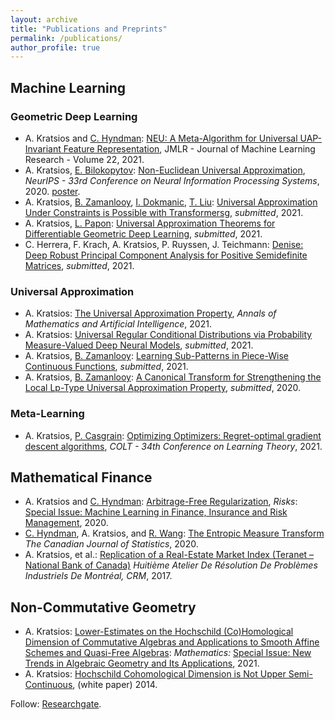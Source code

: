 ```yaml
---
layout: archive
title: "Publications and Preprints"
permalink: /publications/
author_profile: true
---
```



## Machine Learning

### Geometric Deep Learning 
- A. Kratsios and [C. Hyndman](https://www.concordia.ca/artsci/math-stats/faculty.html?fpid=cody-hyndman): [NEU: A Meta-Algorithm for Universal UAP-Invariant Feature Representation](https://www.jmlr.org/papers/v22/18-803.html), JMLR - Journal of Machine Learning Research - Volume 22, 2021.
- A. Kratsios, [E. Bilokopytov](https://orcid.org/0000-0001-7075-886X): [Non-Euclidean Universal Approximation](https://proceedings.neurips.cc/paper/2020/file/786ab8c4d7ee758f80d57e65582e609d-Paper.pdf), *NeurIPS - 33rd Conference on Neural Information Processing Systems*, 2020.  [poster](https://www.dropbox.com/s/yy4rkkjrtyw1kk2/NeurIPS2020_Poster.pdf?dl=0).
- A. Kratsios, [B. Zamanlooy](https://www.ifi.uzh.ch/en/ce/people/zamanlooy.html), [I. Dokmanic](https://dmi.unibas.ch/de/personen/ivan-dokmanic/), [T. Liu](http://tianlinliu.com/): [Universal Approximation Under Constraints is Possible with Transformersg](https://www.researchgate.net/publication/355081831_Universal_Approximation_Under_Constraints_is_Possible_with_Transformers), *submitted*, 2021.
- A. Kratsios, [L. Papon](https://people.epfl.ch/leonie.papon): [Universal Approximation Theorems for Differentiable Geometric Deep Learning](https://arxiv.org/abs/2101.05390), *submitted*, 2021.
- C. Herrera, F. Krach, A. Kratsios, P. Ruyssen, J. Teichmann: [Denise: Deep Robust Principal Component Analysis for Positive Semidefinite Matrices](https://arxiv.org/pdf/2004.13612.pdf), *submitted*, 2021.

### Universal Approximation
- A. Kratsios: [The Universal Approximation Property](https://link.springer.com/article/10.1007/s10472-020-09723-1), *Annals of Mathematics and Artificial Intelligence*, 2021.
- A. Kratsios: [Universal Regular Conditional Distributions via Probability Measure-Valued Deep Neural Models](https://arxiv.org/abs/2105.07743), *submitted*, 2021.
- A. Kratsios, [B. Zamanlooy](https://www.ifi.uzh.ch/en/ce/people/zamanlooy.html): [Learning Sub-Patterns in Piece-Wise Continuous Functions](https://arxiv.org/abs/2010.15571), *submitted*, 2021.
- A. Kratsios, [B. Zamanlooy](https://www.ifi.uzh.ch/en/ce/people/zamanlooy.html): [A Canonical Transform for Strengthening the Local Lp-Type Universal Approximation Property](https://arxiv.org/abs/2006.14378), *submitted*, 2020.


### Meta-Learning
- A. Kratsios, [P. Casgrain](https://p-casgrain.github.io/): [Optimizing Optimizers: Regret-optimal gradient descent algorithms](https://arxiv.org/abs/2101.00041), *COLT - 34th Conference on Learning Theory*, 2021.

## Mathematical Finance
- A. Kratsios and [C. Hyndman](https://www.concordia.ca/artsci/math-stats/faculty.html?fpid=cody-hyndman): [Arbitrage-Free Regularization](https://www.mdpi.com/2227-9091/8/2/40), *Risks*: [Special Issue: Machine Learning in Finance, Insurance and Risk Management](https://www.mdpi.com/journal/risks/special_issues/Machine_Learning_Finance_Insurance_Risk_Management), 2020.
- [C. Hyndman](https://www.concordia.ca/artsci/math-stats/faculty.html?fpid=cody-hyndman), A. Kratsios, and [R. Wang](https://www.linkedin.com/in/renjie-wang-405045a4): [The Entropic Measure Transform](https://onlinelibrary.wiley.com/doi/pdf/10.1002/cjs.11537) *The Canadian Journal of Statistics*, 2020.
- A. Kratsios, et al.: [Replication of a Real-Estate Market Index (Teranet – National Bank of Canada)](http://www.crm.math.ca/pub/Rapports/3300-3399/3369.pdf) *Huitième Atelier De Résolution De Problèmes Industriels De Montréal, CRM*, 2017.

## Non-Commutative Geometry
- A. Kratsios: [Lower-Estimates on the Hochschild (Co)Homological Dimension of Commutative Algebras and Applications to Smooth Affine Schemes and Quasi-Free Algebras](https://www.mdpi.com/2227-7390/9/3/251): *Mathematics:* [Special Issue: New Trends in Algebraic Geometry and Its Applications](https://www.mdpi.com/journal/mathematics/special_issues/new_trends_in_algebraic_geometry_and_its_applications), 2021.
- A. Kratsios: [Hochschild Cohomological Dimension is Not Upper Semi-Continuous](https://arxiv.org/pdf/1407.4825.pdf), (white paper) 2014.



Follow: [Researchgate](https://www.researchgate.net/profile/Anastasis_Kratsios3).
